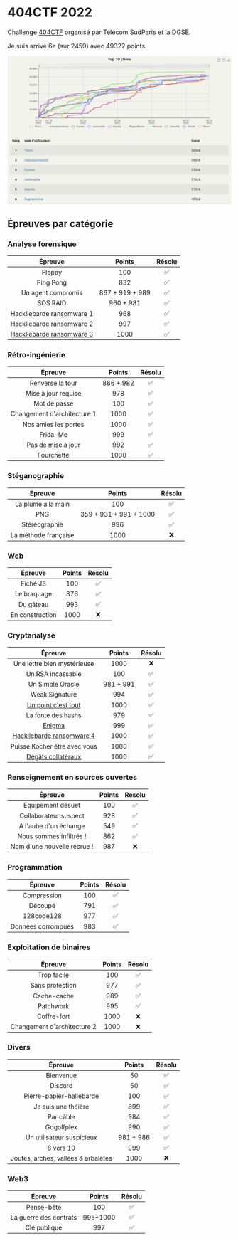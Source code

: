# 404CTF 2022

Challenge [404CTF](https://www.404ctf.fr/) organisé par Télécom SudParis et la DGSE.

Je suis arrivé 6e (sur 2459) avec 49322 points.

![scoreboard](images/scoreboard.png)

## Épreuves par catégorie

### Analyse forensique

| Épreuve | Points | Résolu |
|:-------:|:------:|:------:|
| Floppy  | 100 | :white_check_mark: |
| Ping Pong | 832 | :white_check_mark: |
| Un agent compromis | 867 + 919 + 989 | :white_check_mark: |
| SOS RAID | 960 + 981 | :white_check_mark: |
| Hackllebarde ransomware 1 | 968 | :white_check_mark: |
| Hackllebarde ransomware 2 | 997 | :white_check_mark: |
| [Hackllebarde ransomware 3](Forensics/Ransomware3.md) | 1000 | :white_check_mark: |

### Rétro-ingénierie

| Épreuve | Points | Résolu |
|:-------:|:------:|:------:|
| Renverse la tour | 866 + 982 | :white_check_mark: |
| Mise à jour requise | 978 | :white_check_mark: |
| Mot de passe | 100 | :white_check_mark: |
| Changement d'architecture 1 | 1000 | :white_check_mark: |
| Nos amies les portes | 1000 | :white_check_mark: |
| Frida-Me | 999 | :white_check_mark: |
| Pas de mise à jour | 992 | :white_check_mark: |
| Fourchette | 1000 | :white_check_mark: |

### Stéganographie

| Épreuve | Points | Résolu |
|:-------:|:------:|:------:|
| La plume à la main | 100 | :white_check_mark: |
| PNG | 359 + 931 + 991 + 1000 | :white_check_mark: |
| Stéréographie | 996 | :white_check_mark: |
| La méthode française | 1000 | :x: |

### Web

| Épreuve | Points | Résolu |
|:-------:|:------:|:------:|
| Fiché JS | 100 | :white_check_mark: |
| Le braquage | 876 | :white_check_mark: |
| Du gâteau | 993 | :white_check_mark: |
| En construction | 1000 | :x: |

### Cryptanalyse

| Épreuve | Points | Résolu |
|:-------:|:------:|:------:|
| Une lettre bien mystérieuse | 1000 | :x: |
| Un RSA incassable | 100 | :white_check_mark: |
| Un Simple Oracle | 981 + 991 | :white_check_mark: |
| Weak Signature | 994 | :white_check_mark: |
| [Un point c'est tout](Crypto/UnPointCestTout.md) | 1000 | :white_check_mark: |
| La fonte des hashs | 979 | :white_check_mark: |
| [Enigma](Crypto/Enigma.md) | 999 | :white_check_mark: |
| [Hackllebarde ransomware 4](Crypto/Ransomware4.md) | 1000 | :white_check_mark: |
| Puisse Kocher être avec vous | 1000 | :white_check_mark: |
| [Dégâts collatéraux](Crypto/DegatsCollateraux.md) | 1000 | :white_check_mark: |

### Renseignement en sources ouvertes

| Épreuve | Points | Résolu |
|:-------:|:------:|:------:|
| Equipement désuet | 100 | :white_check_mark: |
| Collaborateur suspect | 928 | :white_check_mark: |
| A l'aube d'un échange | 549 | :white_check_mark: |
| Nous sommes infiltrés ! | 862 | :white_check_mark: |
| Nom d'une nouvelle recrue ! | 987 | :x: |

### Programmation

| Épreuve | Points | Résolu |
|:-------:|:------:|:------:|
| Compression | 100 | :white_check_mark: |
| Découpé | 791 | :white_check_mark: |
| 128code128 | 977 | :white_check_mark: |
| Données corrompues | 983 | :white_check_mark: |

### Exploitation de binaires

| Épreuve | Points | Résolu |
|:-------:|:------:|:------:|
| Trop facile | 100 | :white_check_mark: |
| Sans protection | 977 | :white_check_mark: |
| Cache-cache | 989 | :white_check_mark: |
| Patchwork | 995 | :white_check_mark: |
| Coffre-fort | 1000 | :x: |
| Changement d'architecture 2 | 1000 | :x: |

### Divers

| Épreuve | Points | Résolu |
|:-------:|:------:|:------:|
| Bienvenue | 50 | :white_check_mark: |
| Discord | 50 | :white_check_mark: |
| Pierre-papier-hallebarde | 100 | :white_check_mark: |
| Je suis une théière | 899 | :white_check_mark: |
| Par câble | 984 | :white_check_mark: |
| Gogolfplex | 990 | :white_check_mark: |
| Un utilisateur suspicieux | 981 + 986 | :white_check_mark: |
| 8 vers 10 | 999 | :white_check_mark: |
| Joutes, arches, vallées & arbalètes | 1000 | :x: |

### Web3

| Épreuve | Points | Résolu |
|:-------:|:------:|:------:|
| Pense-bête | 100 | :white_check_mark: |
| La guerre des contrats | 995+1000 | :white_check_mark: |
| Clé publique | 997 | :white_check_mark: |